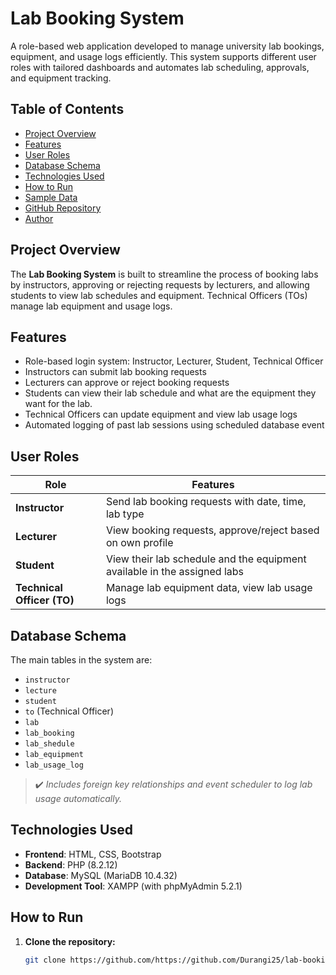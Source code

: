 # Lab Booking System

A role-based web application developed to manage university lab bookings, equipment, and usage logs efficiently. This system supports different user roles with tailored dashboards and automates lab scheduling, approvals, and equipment tracking.

## Table of Contents

- [Project Overview](#project-overview)
- [Features](#features)
- [User Roles](#user-roles)
- [Database Schema](#database-schema)
- [Technologies Used](#technologies-used)
- [How to Run](#how-to-run)
- [Sample Data](#sample-data)
- [GitHub Repository](#github-repository)
- [Author](#author)

## Project Overview

The **Lab Booking System** is built to streamline the process of booking labs by instructors, approving or rejecting requests by lecturers, and allowing students to view lab schedules and equipment. Technical Officers (TOs) manage lab equipment and usage logs.

## Features

- Role-based login system: Instructor, Lecturer, Student, Technical Officer
- Instructors can submit lab booking requests
- Lecturers can approve or reject booking requests
- Students can view their lab schedule and what are the equipment they want for the lab.
- Technical Officers can update equipment and view lab usage logs
- Automated logging of past lab sessions using scheduled database event

## User Roles

| Role             | Features                                                                 |
|------------------|--------------------------------------------------------------------------|
| **Instructor**   | Send lab booking requests with date, time, lab type                      |
| **Lecturer**     | View booking requests, approve/reject based on own profile               |
| **Student**      | View their lab schedule and the equipment available in the assigned labs |
| **Technical Officer (TO)** | Manage lab equipment data, view lab usage logs                      |

## Database Schema

The main tables in the system are:

- `instructor`
- `lecture`
- `student`
- `to` (Technical Officer)
- `lab`
- `lab_booking`
- `lab_shedule`
- `lab_equipment`
- `lab_usage_log`

> ✔️ *Includes foreign key relationships and event scheduler to log lab usage automatically.*

## Technologies Used

- **Frontend**: HTML, CSS, Bootstrap
- **Backend**: PHP (8.2.12)
- **Database**: MySQL (MariaDB 10.4.32)
- **Development Tool**: XAMPP (with phpMyAdmin 5.2.1)

## How to Run

1. **Clone the repository:**
   ```bash
   git clone https://github.com/https://github.com/Durangi25/lab-booking-system.git
